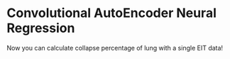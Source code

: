 # Convolutional AutoEncoder Neural Regression
Now you can calculate collapse percentage of lung with a single EIT data!
